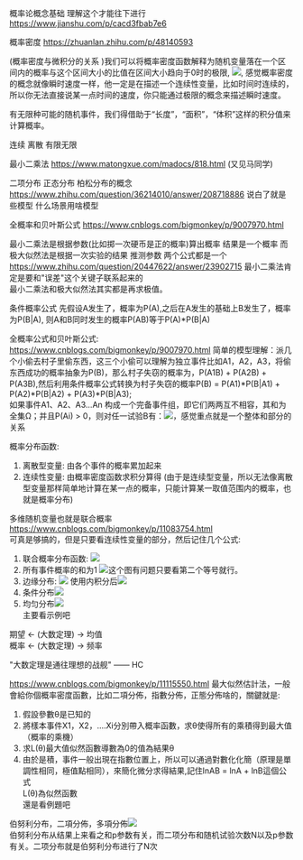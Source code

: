 概率论概念基础 理解这个才能往下进行 https://www.jianshu.com/p/cacd3fbab7e6<br/>

概率密度 https://zhuanlan.zhihu.com/p/48140593 

(概率密度与微积分的关系 )我们可以将概率密度函数解释为随机变量落在一个区间内的概率与这个区间大小的比值在区间大小趋向于0时的极限, <img src="https://pic1.zhimg.com/v2-e7e2daf4fd12d1c6613cc4bf7cfe6104_r.jpg" />, 感觉概率密度的概念就像瞬时速度一样，他一定是在描述一个连续性变量，比如时间时连续的，所以你无法直接说某一点时间的速度，你只能通过极限的概念来描述瞬时速度。

有无限种可能的随机事件，我们得借助于“长度”，“面积”，“体积”这样的积分值来计算概率。

连续 离散 有限无限

最小二乘法 https://www.matongxue.com/madocs/818.html (又见马同学)

二项分布 正态分布 柏松分布的概念 https://www.zhihu.com/question/36214010/answer/208718886
说白了就是些模型 什么场景用啥模型 

全概率和贝叶斯公式 https://www.cnblogs.com/bigmonkey/p/9007970.html

最小二乘法是根据参数(比如掷一次硬币是正的概率)算出概率 结果是一个概率
而极大似然法是根据一次实验的结果 推测参数
两个公式都是一个
https://www.zhihu.com/question/20447622/answer/23902715
最小二乘法肯定是要和"误差"这个关键子联系起来的 <br/>
最小二乘法和极大似然法其实都是再求极值。

条件概率公式 先假设A发生了，概率为P(A),之后在A发生的基础上B发生了，概率为P(B|A),
则A和B同时发生的概率P(AB)等于P(A)*P(B|A)

全概率公式和贝叶斯公式: https://www.cnblogs.com/bigmonkey/p/9007970.html 简单的模型理解：派几个小偷去村子里偷东西，这三个小偷可以理解为独立事件比如A1，A2，A3，将偷东西成功的概率抽象为P(B)，那么村子失窃的概率为，P(A1B) + P(A2B) + P(A3B),然后利用条件概率公式转换为村子失窃的概率P(B) = P(A1)*P(B|A1) + P(A2)*P(B|A2) + P(A3)*P(B|A3); <br/>如果事件A1、A2、A3…An 构成一个完备事件组，即它们两两互不相容，其和为全集Ω；并且P(Ai) > 0，则对任一试验B有：<img src="https://images2018.cnblogs.com/blog/1203675/201805/1203675-20180508135435979-739156765.png" />，感觉重点就是一个整体和部分的关系

概率分布函数: <br/>
1. 离散型变量: 由各个事件的概率累加起来 <br/>
2. 连续性变量: 由概率密度函数求积分算得 (由于是连续型变量，所以无法像离散型变量那样简单地计算在某一点的概率，只能计算某一取值范围内的概率，也就是概率分布)

多维随机变量也就是联合概率 https://www.cnblogs.com/bigmonkey/p/11083754.html<br/>
可真是够搞的，但是只要看连续性变量的部分，然后记住几个公式:<br/>
1. 联合概率分布函数: <img src="https://img2018.cnblogs.com/blog/1203675/201906/1203675-20190625163227252-1887409838.png" /><br/>
2. 所有事件概率的和为1 <img src="https://img2018.cnblogs.com/blog/1203675/201906/1203675-20190625163336610-540770623.png" />这个图有问题只要看第二个等号就行。<br/>
3. 边缘分布: <img src="https://img2018.cnblogs.com/blog/1203675/201906/1203675-20190625163445890-878975766.png" /> 使用内积分后<img src="https://img2018.cnblogs.com/blog/1203675/201906/1203675-20190625163553305-1519897908.png" /><br/>
4. 条件分布<img src="https://img2018.cnblogs.com/blog/1203675/201906/1203675-20190625163647978-1714887173.png" /><br/>
5. 均匀分布<img src="https://img2018.cnblogs.com/blog/1203675/201906/1203675-20190625164036134-1557376801.png" /><br/>
主要看示例吧 

期望 <- (大数定理) ->  均值 <br/>
概率 <- (大数定理) ->  频率 <br/>

"大数定理是通往理想的战舰" —— HC

https://www.cnblogs.com/bigmonkey/p/11115550.html
最大似然估計法，一般會給你個概率密度函數，比如二項分佈，指數分佈，正態分佈啥的，關鍵就是: <br/>
1. 假設參數θ是已知的 <br/>
2. 將樣本事件X1，X2，....Xi分別帶入概率函數，求θ使得所有的乘積得到最大值（概率的乘機） <br/>
3. 求L(θ)最大值似然函數導數為0的值為結果θ
4. 由於是積，事件一般出現在指數位置上，所以可以通過對數化化簡（原理是單調性相同，極值點相同），來簡化微分求得結果,記住lnAB = lnA + lnB這個公式 <br/>
L(θ)為似然函數 <br/>
<img src="https://img2018.cnblogs.com/blog/1203675/201907/1203675-20190701173148659-1534864541.png" alt="">還是看例題吧

伯努利分布，二項分佈，多項分佈<img src="https://img2018.cnblogs.com/blog/1203675/201912/1203675-20191228172012227-783129366.png" /><br/>
伯努利分布从结果上来看之和p参数有关，而二项分布和随机试验次数N以及p参数有关。二项分布就是伯努利分布进行了N次
